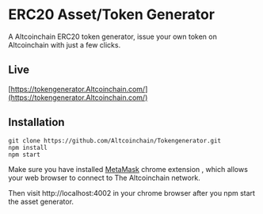 # ERC20 Asset/Token Generator

A Altcoinchain ERC20 token generator, issue your own token on Altcoinchain with just a few clicks.

## Live

[https://tokengenerator.Altcoinchain.com/](https://tokengenerator.Altcoinchain.com/)

## Installation

```
git clone https://github.com/Altcoinchain/Tokengenerator.git
npm install
npm start
```

Make sure you have installed [MetaMask](https://MetaMask.io) chrome extension , which allows your web browser to connect to The Altcoinchain network.

Then visit http://localhost:4002 in your chrome browser after you npm start the asset generator.
